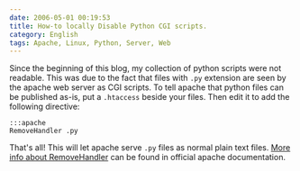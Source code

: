 ```yaml
---
date: 2006-05-01 00:19:53
title: How-to locally Disable Python CGI scripts.
category: English
tags: Apache, Linux, Python, Server, Web
---
```


Since the beginning of this blog, my collection of python scripts were not readable. This was due to the fact that files with `.py` extension are seen by the apache web server as CGI scripts. To tell apache that python files can be published as-is, put a `.htaccess` beside your files. Then edit it to add the following directive:

    :::apache
    RemoveHandler .py

That's all! This will let apache serve `.py` files as normal plain text files. [More info about RemoveHandler](https://httpd.apache.org/docs/1.3/mod/mod_mime.html.en#removehandler) can be found in official apache documentation.

